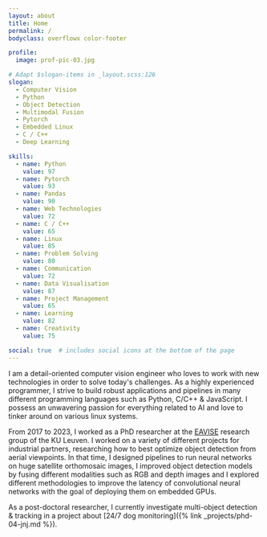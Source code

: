 ```yaml
---
layout: about
title: Home
permalink: /
bodyclass: overflowx color-footer

profile:
  image: prof-pic-03.jpg

# Adapt $slogan-items in _layout.scss:126
slogan:
  - Computer Vision
  - Python
  - Object Detection
  - Multimodal Fusion
  - Pytorch
  - Embedded Linux
  - C / C++
  - Deep Learning

skills:
  - name: Python
    value: 97
  - name: Pytorch
    value: 93
  - name: Pandas
    value: 90
  - name: Web Technologies
    value: 72
  - name: C / C++
    value: 65
  - name: Linux
    value: 85
  - name: Problem Solving
    value: 80
  - name: Communication
    value: 72
  - name: Data Visualisation
    value: 87
  - name: Project Management
    value: 65
  - name: Learning
    value: 82
  - name: Creativity
    value: 75

social: true  # includes social icons at the bottom of the page
---
```


I am a detail-oriented computer vision engineer who loves to work with new technologies in order to solve today's challenges.
As a highly experienced programmer, I strive to build robust applications and pipelines in many different programming languages such as Python, C/C++ & JavaScript.
I possess an unwavering passion for everything related to AI and love to tinker around on various linux systems.

From 2017 to 2023, I worked as a PhD researcher at the [EAVISE](https://eavise.be) research group of the KU Leuven.
I worked on a variety of different projects for industrial partners, researching how to best optimize object detection from aerial viewpoints.
In that time, I designed pipelines to run neural networks on huge satellite orthomosaic images, I improved object detection models by fusing different modalities such as RGB and depth images and I explored different methodologies to improve the latency of convolutional neural networks with the goal of deploying them on embedded GPUs.

As a post-doctoral researcher, I currently investigate multi-object detection & tracking in a project about [24/7 dog monitoring]({% link _projects/phd-04-jnj.md %}).